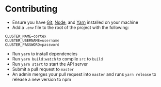 # Contributing

- Ensure you have [Git](https://git-scm.com/), [Node](https://nodejs.org), and [Yarn](https://yarnpkg.com) installed on your machine
- Add a `.env` file to the root of the project with the following:

```
CLUSTER_NAME=cortex
CLUSTER_USERNAME=username
CLUSTER_PASSWORD=password
```

- Run `yarn` to install dependencies
- Run `yarn build:watch` to compile `src` to `build`
- Run `yarn start` to start the API server
- Submit a pull request to `master`
- An admin merges your pull request into `master` and runs `yarn release` to release a new version to npm

